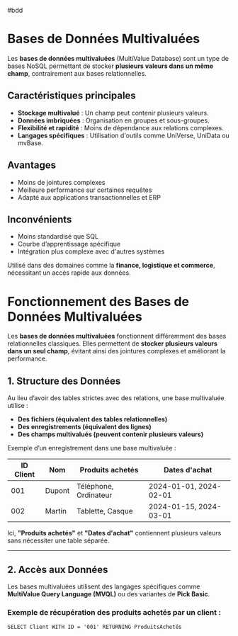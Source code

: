 #bdd 


# Bases de Données Multivaluées

Les **bases de données multivaluées** (MultiValue Database) sont un type de bases NoSQL permettant de stocker **plusieurs valeurs dans un même champ**, contrairement aux bases relationnelles.

##  Caractéristiques principales  
- **Stockage multivalué** : Un champ peut contenir plusieurs valeurs.  
- **Données imbriquées** : Organisation en groupes et sous-groupes.  
- **Flexibilité et rapidité** : Moins de dépendance aux relations complexes.  
- **Langages spécifiques** : Utilisation d'outils comme UniVerse, UniData ou mvBase.  

##  Avantages  
- Moins de jointures complexes  
- Meilleure performance sur certaines requêtes  
- Adapté aux applications transactionnelles et ERP  

##  Inconvénients  
- Moins standardisé que SQL  
- Courbe d’apprentissage spécifique  
- Intégration plus complexe avec d'autres systèmes  

 Utilisé dans des domaines comme la **finance, logistique et commerce**, nécessitant un accès rapide aux données.  

#  Fonctionnement des Bases de Données Multivaluées

Les **bases de données multivaluées** fonctionnent différemment des bases relationnelles classiques. Elles permettent de **stocker plusieurs valeurs dans un seul champ**, évitant ainsi des jointures complexes et améliorant la performance.

##  1. Structure des Données  
Au lieu d’avoir des tables strictes avec des relations, une base multivaluée utilise :  
- **Des fichiers (équivalent des tables relationnelles)**  
- **Des enregistrements (équivalent des lignes)**  
- **Des champs multivalués (peuvent contenir plusieurs valeurs)**  

 Exemple d’un enregistrement dans une base multivaluée :  

| ID Client | Nom      | Produits achetés      | Dates d'achat         |
|-----------|---------|----------------------|----------------------|
| 001       | Dupont  | Téléphone, Ordinateur | 2024-01-01, 2024-02-01 |
| 002       | Martin  | Tablette, Casque     | 2024-01-15, 2024-03-01 |

Ici, **"Produits achetés"** et **"Dates d'achat"** contiennent plusieurs valeurs sans nécessiter une table séparée.

---

##  2. Accès aux Données  
Les bases multivaluées utilisent des langages spécifiques comme **MultiValue Query Language (MVQL)** ou des variantes de **Pick Basic**.

###  Exemple de récupération des produits achetés par un client :  
```mvbasic
SELECT Client WITH ID = '001' RETURNING ProduitsAchetés

```
